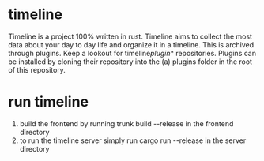 # timeline

Timeline is a project 100% written in rust. Timeline aims to collect the most data about your day to day life and organize it in a timeline. This is archived through plugins. Keep a lookout for timeline*plugin*\* repositories. Plugins can be installed by cloning their repository into the (a) plugins folder in the root of this repository.

# run timeline

1. build the frontend by running trunk build --release in the frontend directory
2. to run the timeline server simply run cargo run --release in the server directory
